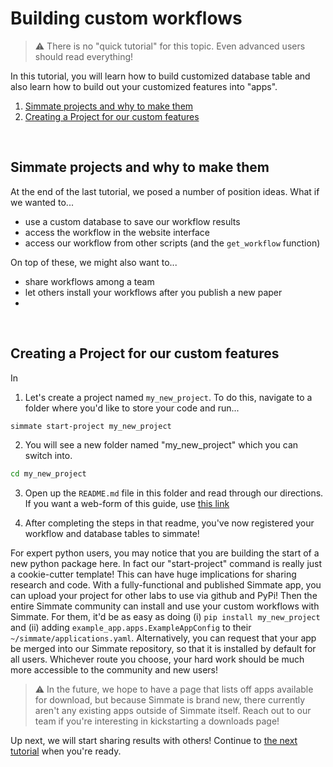 
# Building custom workflows

> :warning: There is no "quick tutorial" for this topic. Even advanced users should read everything!

In this tutorial, you will learn how to build customized database table and also learn how to build out your customized features into "apps".

1. [ Simmate projects and why to make them](#simmate-projects-and-why-to-make-them)
2. [Creating a Project for our custom features](#creating-a-project-for-our-custom-features)

</br>

## Simmate projects and why to make them

At the end of the last tutorial, we posed a number of position ideas. What if we wanted to...
- use a custom database to save our workflow results
- access the workflow in the website interface
- access our workflow from other scripts (and the `get_workflow` function)

On top of these, we might also want to...
- share workflows among a team
- let others install your workflows after you publish a new paper
- 

</br>

## Creating a Project for our custom features



In 

1. Let's create a project named `my_new_project`. To do this, navigate to a folder where you'd like to store your code and run...

``` bash
simmate start-project my_new_project
```

2. You will see a new folder named "my_new_project" which you can switch into.

``` bash
cd my_new_project
```

3. Open up the `README.md` file in this folder and read through our directions. If you want a web-form of this guide, use [this link](https://github.com/jacksund/simmate/tree/main/src/simmate/configuration/example_project)

4. After completing the steps in that readme, you've now registered your workflow and database tables to simmate!


For expert python users, you may notice that you are building the start of a new python package here. In fact our "start-project" command is really just a cookie-cutter template! This can have huge implications for sharing research and code. With a fully-functional and published Simmate app, you can upload your project for other labs to use via github and PyPi! Then the entire Simmate community can install and use your custom workflows with Simmate. For them, it'd be as easy as doing (i) `pip install my_new_project` and (ii) adding `example_app.apps.ExampleAppConfig` to their `~/simmate/applications.yaml`. Alternatively, you can request that your app be merged into our Simmate repository, so that it is installed by default for all users. Whichever route you choose, your hard work should be much more accessible to the community and new users!

> :warning: In the future, we hope to have a page that lists off apps available for download, but because Simmate is brand new, there currently aren't any existing apps outside of Simmate itself. Reach out to our team if you're interesting in kickstarting a downloads page!

Up next, we will start sharing results with others! Continue to [the next tutorial](https://github.com/jacksund/simmate/blob/main/tutorials/08_Use_a_cloud_database.md) when you're ready.
